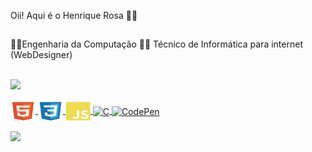 Oii! Aqui é o Henrique Rosa 🧑‍💻

##

👨‍🎓Engenharia da Computação
👨‍💻 Técnico de Informática para internet (WebDesigner)

<br>

<div align="left">
  <a href="https://github.com/HenriqueRosa1997?tab=repositories">
  <img height="180em" src="https://github-readme-stats.vercel.app/api/top-langs/?username=henriquerosa1997&layout=compact&langs_count=7&theme=midnight-purple"/>
</div
    
   
  
<div style="display: inline_block"><br>
  <img align="center" alt="HTML" height="30" width="40" src="https://raw.githubusercontent.com/devicons/devicon/master/icons/html5/html5-original.svg">
  <img align="center" alt="CSS" height="30" width="40" src="https://raw.githubusercontent.com/devicons/devicon/master/icons/css3/css3-original.svg">
  <img align="center" alt="Js" height="30" width="40" src="https://raw.githubusercontent.com/devicons/devicon/master/icons/javascript/javascript-plain.svg">
  <img align="center" alt="C" height="30" width="40" src="https://cdn.jsdelivr.net/gh/devicons/devicon/icons/c/c-original.svg" />
  <img align="center" alt="CodePen" height="30" width="40" src="https://cdn.jsdelivr.net/gh/devicons/devicon/icons/codepen/codepen-plain.svg" />
  <br> 
  <br>
  <a href="https://www.linkedin.com/in/henriquerosasjc/" target="_blank"><img src="https://img.shields.io/badge/-LinkedIn-%230077B5?style=for-the-badge&logo=linkedin&logoColor=white" target="_blank"></a>
</div>
